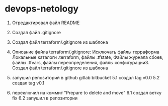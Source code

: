 # devops-netology
1. Отредактировал файл README
2. Создал файл .gitignore
3. Создал файл terraform/.gitignore из шаблона
4. Описание файла terraform/.gitignore:
 Исключать файлы терраформа
 Локальные каталоги .terraform, 
 файлы .tfstate, 
 Файлы журнала сбоев, 
 файлы .tfvars, 
 файлы переопределения, 
 файлы конфигурации3. Создал файл terraform/.gitignore из шаблона
 
 5. запушил репозиторий в github gitlab bitbucket
 5.1 создал tag v0.0
 5.2 создал tag v0.1
 6. переключил на коммит "Prepare to delete and move"
 6.1 создал ветку fix
 6.2 запушил в репозитории